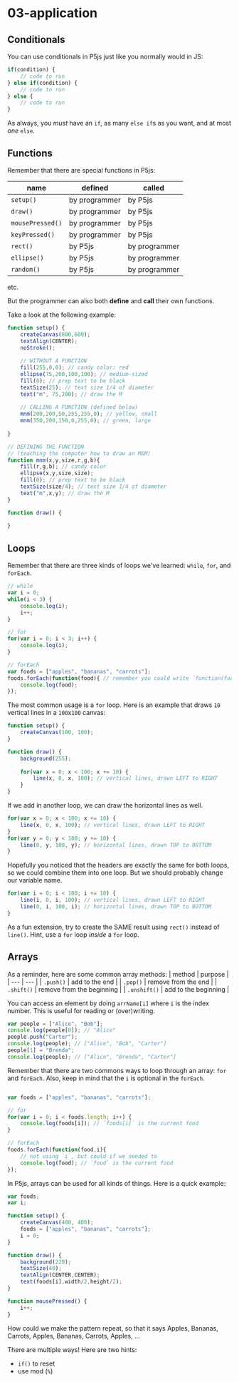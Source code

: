 # 03-application

## Conditionals

You can use conditionals in P5js just like you normally would in JS:

```js
if(condition) {
    // code to run
} else if(condition) {
    // code to run
} else {
    // code to run
}
```

As always, you _must_ have an `if`, as many `else if`s as you want, and at most _one_ `else`.

## Functions

Remember that there are special functions in P5js:

| name | defined | called |
| --- | --- | --- |
| `setup()` | by programmer | by P5js |
| `draw()` | by programmer | by P5js |
| `mousePressed()` | by programmer | by P5js |
| `keyPressed()` | by programmer | by P5js |
| `rect()` | by P5js | by programmer |
| `ellipse()` | by P5js | by programmer |
| `random()` | by P5js | by programmer |
etc.

But the programmer can also both **define** and **call** their own functions.

Take a look at the following example:
```js
function setup() {
    createCanvas(800,600);
    textAlign(CENTER);
    noStroke();
    
    // WITHOUT A FUNCTION
    fill(255,0,0); // candy color: red
    ellipse(75,200,100,100); // medium-sized
    fill(0); // prep text to be black
    textSize(25); // text size 1/4 of diameter
    text("m", 75,200); // draw the M
    
    // CALLING A FUNCTION (defined below)
    mnm(200,200,50,255,255,0); // yellow, small
    mnm(350,200,150,0,255,0); // green, large
    
}

// DEFINING THE FUNCTION
// (teaching the computer how to draw an M&M)
function mnm(x,y,size,r,g,b){
    fill(r,g,b); // candy color
    ellipse(x,y,size,size);
    fill(0); // prep text to be black
    textSize(size/4); // text size 1/4 of diameter
    text("m",x,y); // draw the M
}

function draw() {
    
}
```

## Loops

Remember that there are three kinds of loops we've learned: `while`, `for`, and `forEach`.

```js
// while
var i = 0;
while(i < 3) {
    console.log(i);
    i++;
}

// for
for(var i = 0; i < 3; i++) {
    console.log(i);
}

// forEach
var foods = ["apples", "bananas", "carrots"];
foods.forEach(function(food){ // remember you could write `function(food, i)` to have access to `i`
    console.log(food);
});

```

The most common usage is a `for` loop. Here is an example that draws `10` vertical lines in a `100`x`100` canvas:
```js
function setup() {
    createCanvas(100, 100);
}

function draw() {
    background(255);
  
    for(var x = 0; x < 100; x += 10) {
        line(x, 0, x, 100); // vertical lines, drawn LEFT to RIGHT
    }
}
```

If we add in another loop, we can draw the horizontal lines as well.
```js
for(var x = 0; x < 100; x += 10) {
    line(x, 0, x, 100); // vertical lines, drawn LEFT to RIGHT
}
for(var y = 0; y < 100; y += 10) {
    line(0, y, 100, y); // horizontal lines, drawn TOP to BOTTOM
}
```

Hopefully you noticed that the headers are exactly the same for both loops, so we could combine them into one loop. But we should probably change our variable name.
```js
for(var i = 0; i < 100; i += 10) {
    line(i, 0, i, 100); // vertical lines, drawn LEFT to RIGHT
    line(0, i, 100, i); // horizontal lines, drawn TOP to BOTTOM
}
```

As a fun extension, try to create the SAME result using `rect()` instead of `line()`. Hint, use a `for` loop _inside_ a `for` loop.

## Arrays

As a reminder, here are some common array methods:
| method | purpose |
| --- | --- |
| `.push()` | add to the end |
| `.pop()` | remove from the end |
| `.shift()` | remove from the beginning |
| `.unshift()` | add to the beginning |

You can access an element by doing `arrName[i]` where `i` is the index number. This is useful for reading or (over)writing.

```js
var people = ["Alice", "Bob"];
console.log(people[0]); // "Alice"
people.push("Carter");
console.log(people); // ["Alice", "Bob", "Carter"]
people[1] = "Brenda";
console.log(people); // ["Alice", "Brenda", "Carter"]
```

Remember that there are two commons ways to loop through an array: `for` and `forEach`. Also, keep in mind that the `i` is optional in the `forEach`.

```js

var foods = ["apples", "bananas", "carrots"];

// for
for(var i = 0; i < foods.length; i++) {
    console.log(foods[i]); // `foods[i]` is the current food
}

// forEach
foods.forEach(function(food,i){ 
    // not using `i`, but could if we needed to
    console.log(food); // `food` is the current food
});
```

In P5js, arrays can be used for all kinds of things. Here is a quick example:

```js
var foods;
var i;

function setup() {
    createCanvas(400, 400);
    foods = ["apples", "bananas", "carrots"];
    i = 0;
}

function draw() {
    background(220);
    textSize(40);
    textAlign(CENTER,CENTER);
    text(foods[i],width/2,height/2);
}

function mousePressed() {
    i++;
}
```

How could we make the pattern repeat, so that it says Apples, Bananas, Carrots, Apples, Bananas, Carrots, Apples, ...

There are multiple ways! Here are two hints:
* `if()` to reset
* use mod (`%`)
